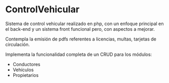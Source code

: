 ControlVehicular
=====

Sistema de control vehicular realizado en php, con un enfoque principal en el back-end
y un sistema front funcional pero, con aspectos a mejorar.

Contempla la emisión de pdfs referentes a licencias, multas, tarjetas de circulación.

Implementa la funcionalidad completa de un CRUD para los módulos:

* Conductores
* Vehículos
* Propietarios


